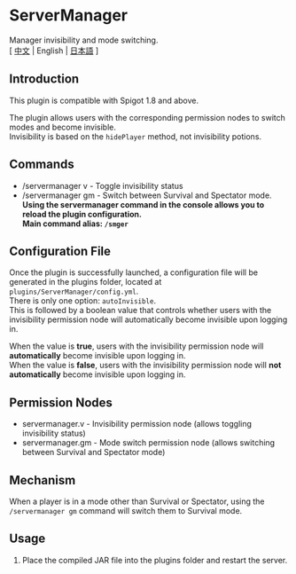 # ServerManager
Manager invisibility and mode switching.  
[ [中文](https://github.com/reuAC/ServerManager/blob/reuAC/README.md) | English | [日本語](https://github.com/reuAC/ServerManager/blob/reuAC/README_JP.md) ]

## Introduction
This plugin is compatible with Spigot 1.8 and above.  

The plugin allows users with the corresponding permission nodes to switch modes and become invisible.  
Invisibility is based on the `hidePlayer` method, not invisibility potions.

## Commands
* /servermanager v - Toggle invisibility status
* /servermanager gm - Switch between Survival and Spectator mode.  
**Using the servermanager command in the console allows you to reload the plugin configuration.**  
**Main command alias: `/smger`**

## Configuration File
Once the plugin is successfully launched, a configuration file will be generated in the plugins folder, located at `plugins/ServerManager/config.yml`.  
There is only one option: `autoInvisible`.  
This is followed by a boolean value that controls whether users with the invisibility permission node will automatically become invisible upon logging in.  

When the value is **true**, users with the invisibility permission node will **automatically** become invisible upon logging in.  
When the value is **false**, users with the invisibility permission node will **not automatically** become invisible upon logging in.  

## Permission Nodes
* servermanager.v - Invisibility permission node (allows toggling invisibility status)
* servermanager.gm - Mode switch permission node (allows switching between Survival and Spectator mode)

## Mechanism
When a player is in a mode other than Survival or Spectator, using the `/servermanager gm` command will switch them to Survival mode.

## Usage
1. Place the compiled JAR file into the plugins folder and restart the server.
